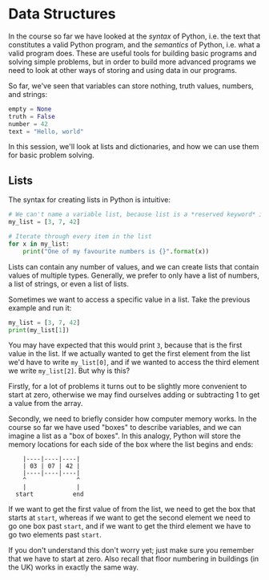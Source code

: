 # Data Structures

In the course so far we have looked at the *syntax* of Python, i.e. the text
that constitutes a valid Python program, and the *semantics* of Python, i.e.
what a valid program does. These are useful tools for building basic programs
and solving simple problems, but in order to build more advanced programs we
need to look at other ways of storing and using data in our programs.

So far, we've seen that variables can store nothing, truth values, numbers, and
strings:

```python
empty = None
truth = False
number = 42
text = "Hello, world"
```

In this session, we'll look at lists and dictionaries, and how we can use them
for basic problem solving.

## Lists

The syntax for creating lists in Python is intuitive:

```python
# We can't name a variable list, because list is a *reserved keyword* in Python
my_list = [3, 7, 42]

# Iterate through every item in the list
for x in my_list:
    print("One of my favourite numbers is {}".format(x))
```

Lists can contain any number of values, and we can create lists that contain
values of multiple types. Generally, we prefer to only have a list of numbers, a
list of strings, or even a list of lists.

Sometimes we want to access a specific value in a list. Take the previous
example and run it:

```python
my_list = [3, 7, 42]
print(my_list[1])
```

You may have expected that this would print `3`, because that is the first value
in the list. If we actually wanted to get the first element from the list we'd
have to write `my_list[0]`, and if we wanted to access the third element we
write `my_list[2]`. But why is this?

Firstly, for a lot of problems it turns out to be slightly more convenient to
start at zero, otherwise we may find ourselves adding or subtracting 1 to get a
value from the array.

Secondly, we need to briefly consider how computer memory works. In the course
so far we have used "boxes" to describe variables, and we can imagine a list as
a "box of boxes". In this analogy, Python will store the memory locations for
each side of the box where the list begins and ends:

```
    |----|----|----|
    | 03 | 07 | 42 |
    |----|----|----|
    ^              ^
    |              |
  start           end
```

If we want to get the first value of from the list, we need to get the box that
starts at `start`, whereas if we want to get the second element we need to go
one box past `start`, and if we want to get the third element we have to go two
elements past `start`.

If you don't understand this don't worry yet; just make sure you remember that
we have to start at zero. Also recall that floor numbering in buildings (in the
UK) works in exactly the same way.
